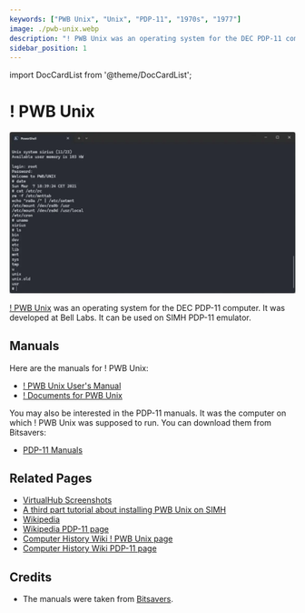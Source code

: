 ```yaml
---
keywords: ["PWB Unix", "Unix", "PDP-11", "1970s", "1977"]
image: ./pwb-unix.webp
description: "! PWB Unix was an operating system for the DEC PDP-11 computer. We can run it on SIMH"
sidebar_position: 1
---
```


import DocCardList from '@theme/DocCardList';

# ! PWB Unix

![! PWB Unix](./pwb-unix.webp)

[! PWB Unix](https://en.wikipedia.org/wiki/PWB/UNIX) was an operating system for the DEC PDP-11 computer. It was developed at Bell Labs. It can be used on SIMH PDP-11 emulator.

<DocCardList />
 
## Manuals

Here are the manuals for ! PWB Unix:

- [! PWB Unix User's Manual](https://bitsavers.org/pdf/att/unix/PWB_UNIX/PWB_UNIX_Users_Manual_Edition_1.0_197705.pdf)
- [! Documents for PWB Unix](https://bitsavers.org/pdf/att/unix/PWB_UNIX/Documents_for_the_PWB_UNIX_Time-Sharing_System_Edition_1.0_197710.pdf)

You may also be interested in the PDP-11 manuals. It was the computer on which ! PWB Unix was supposed to run. You can download them from Bitsavers:

- [PDP-11 Manuals](http://bitsavers.org/pdf/dec/pdp11/)

## Related Pages

- [VirtualHub Screenshots](https://screenshots.virtualhub.eu.org/1970s/1977/pwb-unix/)
- [A third part tutorial about installing PWB Unix on SIMH](https://www.hamartun.priv.no/pwb.html)
- [Wikipedia](https://en.wikipedia.org/wiki/PWB/UNIX)
- [Wikipedia PDP-11 page](https://en.wikipedia.org/wiki/PDP-11)
- [Computer History Wiki ! PWB Unix page](https://gunkies.org/wiki/PWB/UNIX)
- [Computer History Wiki PDP-11 page](https://gunkies.org/wiki/PDP-11)

## Credits

- The manuals were taken from [Bitsavers](http://bitsavers.org).
